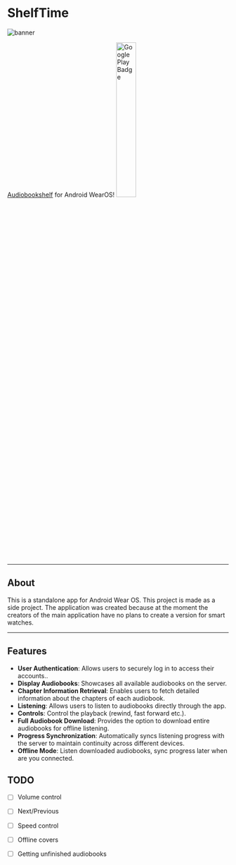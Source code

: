 # ShelfTime

![banner](https://github.com/mkaflowski/Audiobookshelf-WearOS/blob/main/raw/banner%20small.jpg?raw=true)


[Audiobookshelf](https://github.com/advplyr/audiobookshelf) for Android WearOS!
<a href="http://www.play.google.com/store/apps/details?id=kaf.audiobookshelfwearos">
    <img src="https://play.google.com/intl/en_us/badges/images/generic/en_badge_web_generic.png" width="30%" alt="Google Play Badge">
</a>

---

## About

This is a standalone app for Android Wear OS. This project is made as a side project. The application was created because at the moment the creators of the main application have no plans to create a version for smart watches.

---

## Features

- **User Authentication**: Allows users to securely log in to access their accounts..
- **Display Audiobooks**: Showcases all available audiobooks on the server.
- **Chapter Information Retrieval**: Enables users to fetch detailed information about the chapters of each audiobook.
- **Listening**: Allows users to listen to audiobooks directly through the app.
- **Controls**: Control the playback (rewind, fast forward etc.).
- **Full Audiobook Download**: Provides the option to download entire audiobooks for offline listening.
- **Progress Synchronization**: Automatically syncs listening progress with the server to maintain continuity across different devices.
- **Offline Mode**: Listen downloaded audiobooks, sync progress later when are you connected.

## TODO
- [ ] Volume control
- [ ] Next/Previous
- [ ] Speed control
- [ ] Offline covers
- [ ] Getting unfinished audiobooks
 
